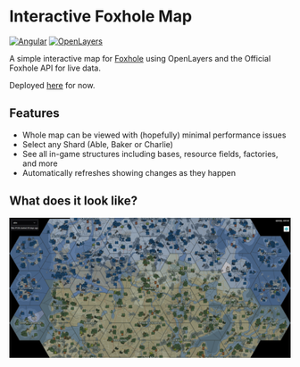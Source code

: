# Interactive Foxhole Map
[![Angular](https://img.shields.io/badge/Angular-19-red.svg)](https://angular.io/)
[![OpenLayers](https://img.shields.io/badge/OpenLayers-10.3-blue.svg)](https://openlayers.org/)

A simple interactive map for [Foxhole](https://www.foxholegame.com/) using OpenLayers and the Official Foxhole API for live data.

Deployed [here](https://foxhole-map-pcayj.ondigitalocean.app/) for now.

## Features

- Whole map can be viewed with (hopefully) minimal performance issues
- Select any Shard (Able, Baker or Charlie)
- See all in-game structures including bases, resource fields, factories, and more
- Automatically refreshes showing changes as they happen

## What does it look like?

![Foxhole Map](./assets/example.png)
